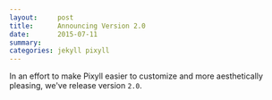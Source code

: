 ```yaml
---
layout:     post
title:      Announcing Version 2.0
date:       2015-07-11
summary:   
categories: jekyll pixyll
---
```


In an effort to make Pixyll easier to customize and more aesthetically pleasing, we've release version `2.0`.
